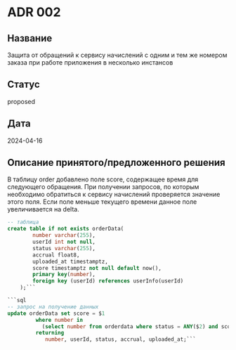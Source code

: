 # ADR 002

## Название
Защита от обращений к сервису начислений с одним и тем же номером заказа при работе приложения в несколько инстансов

## Статус
proposed

## Дата
2024-04-16

## Описание принятого/предложенного решения
В таблицу order добавлено поле score, содержащее время для следующего обращения. При получении запросов, по которым необходимо обратиться к сервису начислений проверяется значение этого поля. Если поле меньше текущего времени данное поле увеличивается на delta.

```sql
-- таблица
create table if not exists orderData(
		number varchar(255),
		userId int not null,
		status varchar(255),
		accrual float8,
		uploaded_at timestamptz,
		score timestamptz not null default now(),
		primary key(number),
		foreign key (userId) references userInfo(userId)
	);```

```sql
-- запрос на получение данных
update orderData set score = $1 
		 where number in 
		   (select number from orderdata where status = ANY($2) and score < $3 limit $4) 
		 returning 
		    number, userId, status, accrual, uploaded_at;```



